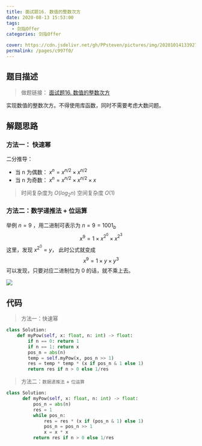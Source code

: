 ```yaml
---
title: 面试题16. 数值的整数次方
date: 2020-08-13 15:53:00
tags: 
  - 剑指Offer
categories: 剑指Offer

cover: https://cdn.jsdelivr.net/gh/PPsteven/pictures/img/20201014133927.png
permalink: /pages/c997f0/
---
```


## 题目描述

> 做题链接： [面试题16. 数值的整数次方](https://leetcode-cn.com/problems/shu-zhi-de-zheng-shu-ci-fang-lcof/)
>

实现数值的整数次方。不得使用库函数，同时不需要考虑大数问题。

<!--more-->

## 解题思路

### 方法一： 快速幂

 二分推导：

  - 当 n 为偶数： $x^n=x^{n/2}\times x^{n/2}$
  - 当 n 为奇数： $x^n=x^{n/2}\times x^{n/2}\times x$

  > 时间复杂度为 $O(log_2n)$ 空间复杂度 $O(1)$



### 方法二：数学递推法 + 位运算

举例 $n = 9$ ，用二进制可表示为 $n = 9 = 1001_b$
$$
  x^9 = 1\times x^{2^0} \times x^{2^3}
$$
  这里，发现 $x^{2^0} = y$， 此时公式就变成
$$
x^9 = 1\times y \times y^3
$$
  可以发现，只要对应二进制位为 0 的话，就不乘上去。

![](https://cdn.jsdelivr.net/gh/PPsteven/pictures/img/20200813212254.png)

## 代码

> 方法一：快速幂

```python
class Solution:
    def myPow(self, x: float, n: int) -> float:
        if n == 0: return 1
        if n == 1: return x
        pos_n = abs(n)
        temp = self.myPow(x, pos_n >> 1)
        res = temp * temp * (x if pos_n & 1 else 1)
        return res if n > 0 else 1/res 
```



> 方法二：`数据递推法` + `位运算`

```python
class Solution:
      def myPow(self, x: float, n: int) -> float:
          pos_n = abs(n)
          res = 1
          while pos_n:
              res = res * (x if (pos_n & 1) else 1)
              pos_n = pos_n >> 1
              x = x * x
          return res if n > 0 else 1/res
```



